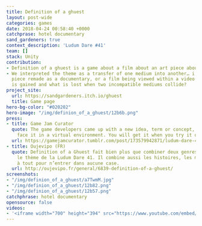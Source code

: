 ```yaml
---
title: Definition of a ghuest
layout: post-wide
categories: games
date: 2018-04-24 00:58:40 +0000
catchprase: hotel documentary
sand_gardeners: true
context_description: 'Ludum Dare #41'
team: []
stack: Unity
contribution:
- Definition of a ghuest is a game about a film about an art piece about a hotel.
- We interpreted the theme as a transfer of one medium into another… i.e. an installation
  piece remade as a documentary, or a film being viewed within a video game. What
  is gained and what is lost when two incompatible mediums collide?
project_site:
  url: https://sandgardeners.itch.io/ghuest
  title: Game page
hero-bg-color: "#020202"
hero-image: "/img/definion_of_a_ghuest/12b6b.png"
press:
- title: Game Jam Curator
  quote: The game developers came up with a new idea, term or concept, and let you
    face it in a virtual environment. You will get it when you try it out.
  url: https://gamejamcurator.tumblr.com/post/173579942871/ludum-dare-41-definition-of-a-ghuest
- title: Oujevipo (FR)
  quote: Definition of a Ghuest fait bien plus que combiner deux genres comme le suggérait
    le thème de la Ludum Dare 41. Il combine aussi les histoires, les médias, prêt
    à tout pour n’entrer dans aucune case.
  url: http://oujevipo.fr/general/6839-definition-of-a-ghuest/
screenshots:
- "/img/definion_of_a_ghuest/a7TwmM.jpg"
- "/img/definion_of_a_ghuest/12b82.png"
- "/img/definion_of_a_ghuest/12b57.png"
catchphrase: hotel documentary
opensource: false
videos:
- '<iframe width="700" height="394" src="https://www.youtube.com/embed/kmd7GsiIs_o" frameborder="0" allow="accelerometer; autoplay; encrypted-media; gyroscope; picture-in-picture" allowfullscreen></iframe>'
---
```

